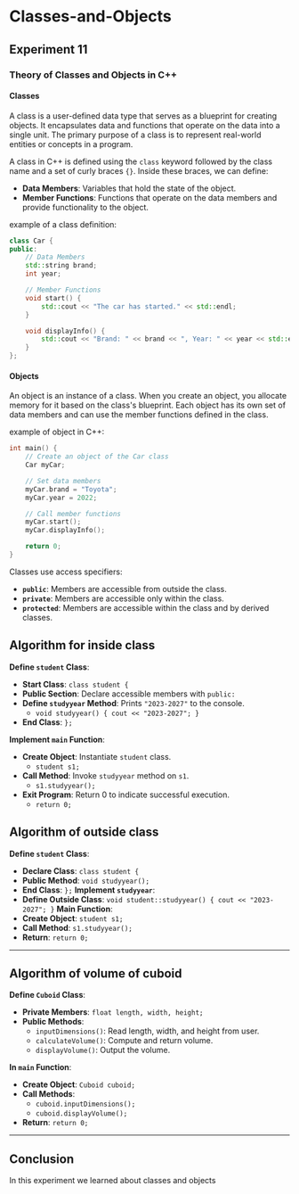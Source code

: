 # Classes-and-Objects
## Experiment 11

### Theory of Classes and Objects in C++

#### Classes
 
A class is a user-defined data type that serves as a blueprint for creating objects. It encapsulates data and functions that operate on the data into a single unit. The primary purpose of a class is to represent real-world entities or concepts in a program. 

A class in C++ is defined using the `class` keyword followed by the class name and a set of curly braces `{}`. Inside these braces, we can define:

- **Data Members**: Variables that hold the state of the object.
- **Member Functions**: Functions that operate on the data members and provide functionality to the object.

example of a class definition:

```cpp
class Car {
public:
    // Data Members
    std::string brand;
    int year;

    // Member Functions
    void start() {
        std::cout << "The car has started." << std::endl;
    }

    void displayInfo() {
        std::cout << "Brand: " << brand << ", Year: " << year << std::endl;
    }
};
```

#### Objects

An object is an instance of a class. When you create an object, you allocate memory for it based on the class's blueprint. Each object has its own set of data members and can use the member functions defined in the class.

example of object in C++:

```cpp
int main() {
    // Create an object of the Car class
    Car myCar;

    // Set data members
    myCar.brand = "Toyota";
    myCar.year = 2022;

    // Call member functions
    myCar.start();
    myCar.displayInfo();

    return 0;
}
```

Classes use access specifiers:

- **`public`**: Members are accessible from outside the class.
- **`private`**: Members are accessible only within the class.
- **`protected`**: Members are accessible within the class and by derived classes.



## Algorithm for inside class

 **Define `student` Class**:
   - **Start Class**: `class student {`
   - **Public Section**: Declare accessible members with `public:`
   - **Define `studyyear` Method**: Prints `"2023-2027"` to the console.
     - `void studyyear() { cout << "2023-2027"; }`
   - **End Class**: `};`

 **Implement `main` Function**:
   - **Create Object**: Instantiate `student` class.
     - `student s1;`
   - **Call Method**: Invoke `studyyear` method on `s1`.
     - `s1.studyyear();`
   - **Exit Program**: Return 0 to indicate successful execution.
     - `return 0;`





## Algorithm of outside class


 **Define `student` Class**:
   - **Declare Class**: `class student {`
   - **Public Method**: `void studyyear();`
   - **End Class**: `};`
 **Implement `studyyear`**:
   - **Define Outside Class**: `void student::studyyear() { cout << "2023-2027"; }`
 **Main Function**:
   - **Create Object**: `student s1;`
   - **Call Method**: `s1.studyyear();`
   - **Return**: `return 0;`

---





## Algorithm of volume of cuboid


 **Define `Cuboid` Class**:
   - **Private Members**: `float length, width, height;`
   - **Public Methods**:
     - `inputDimensions()`: Read length, width, and height from user.
     - `calculateVolume()`: Compute and return volume.
     - `displayVolume()`: Output the volume.

 **In `main` Function**:
   - **Create Object**: `Cuboid cuboid;`
   - **Call Methods**:
     - `cuboid.inputDimensions();`
     - `cuboid.displayVolume();`
   - **Return**: `return 0;`

---



## Conclusion
In this experiment we learned about classes and objects










